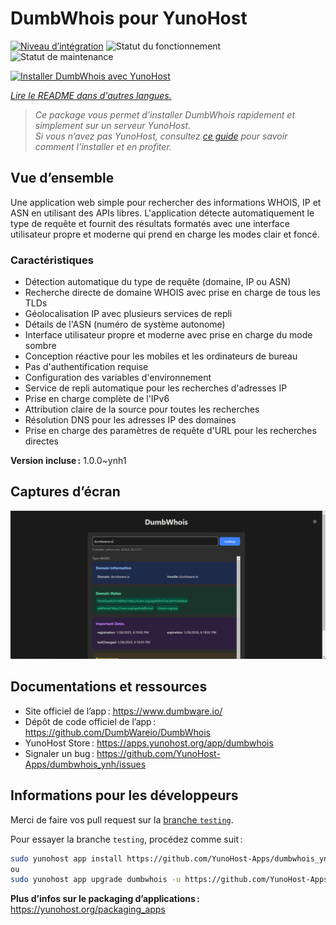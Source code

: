 <!--
Nota bene : ce README est automatiquement généré par <https://github.com/YunoHost/apps/tree/master/tools/readme_generator>
Il NE doit PAS être modifié à la main.
-->

# DumbWhois pour YunoHost

[![Niveau d’intégration](https://apps.yunohost.org/badge/integration/dumbwhois)](https://ci-apps.yunohost.org/ci/apps/dumbwhois/)
![Statut du fonctionnement](https://apps.yunohost.org/badge/state/dumbwhois)
![Statut de maintenance](https://apps.yunohost.org/badge/maintained/dumbwhois)

[![Installer DumbWhois avec YunoHost](https://install-app.yunohost.org/install-with-yunohost.svg)](https://install-app.yunohost.org/?app=dumbwhois)

*[Lire le README dans d'autres langues.](./ALL_README.md)*

> *Ce package vous permet d’installer DumbWhois rapidement et simplement sur un serveur YunoHost.*  
> *Si vous n’avez pas YunoHost, consultez [ce guide](https://yunohost.org/install) pour savoir comment l’installer et en profiter.*

## Vue d’ensemble

Une application web simple pour rechercher des informations WHOIS, IP et ASN en utilisant des APIs libres. L'application détecte automatiquement le type de requête et fournit des résultats formatés avec une interface utilisateur propre et moderne qui prend en charge les modes clair et foncé.

### Caractéristiques

- Détection automatique du type de requête (domaine, IP ou ASN)
- Recherche directe de domaine WHOIS avec prise en charge de tous les TLDs
- Géolocalisation IP avec plusieurs services de repli
- Détails de l'ASN (numéro de système autonome)
- Interface utilisateur propre et moderne avec prise en charge du mode sombre
- Conception réactive pour les mobiles et les ordinateurs de bureau
- Pas d'authentification requise
- Configuration des variables d'environnement
- Service de repli automatique pour les recherches d'adresses IP
- Prise en charge complète de l'IPv6
- Attribution claire de la source pour toutes les recherches
- Résolution DNS pour les adresses IP des domaines
- Prise en charge des paramètres de requête d'URL pour les recherches directes
    

**Version incluse :** 1.0.0~ynh1

## Captures d’écran

![Capture d’écran de DumbWhois](./doc/screenshots/screenshot.png)

## Documentations et ressources

- Site officiel de l’app : <https://www.dumbware.io/>
- Dépôt de code officiel de l’app : <https://github.com/DumbWareio/DumbWhois>
- YunoHost Store : <https://apps.yunohost.org/app/dumbwhois>
- Signaler un bug : <https://github.com/YunoHost-Apps/dumbwhois_ynh/issues>

## Informations pour les développeurs

Merci de faire vos pull request sur la [branche `testing`](https://github.com/YunoHost-Apps/dumbwhois_ynh/tree/testing).

Pour essayer la branche `testing`, procédez comme suit :

```bash
sudo yunohost app install https://github.com/YunoHost-Apps/dumbwhois_ynh/tree/testing --debug
ou
sudo yunohost app upgrade dumbwhois -u https://github.com/YunoHost-Apps/dumbwhois_ynh/tree/testing --debug
```

**Plus d’infos sur le packaging d’applications :** <https://yunohost.org/packaging_apps>
